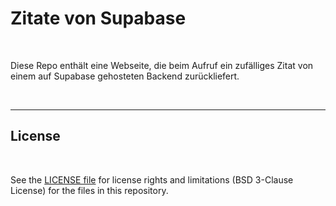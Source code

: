 # Zitate von Supabase #

<br>

Diese Repo enthält eine Webseite, die beim Aufruf ein zufälliges Zitat von einem
auf Supabase gehosteten Backend zurückliefert.

<br>

----

## License ##

<br>

See the [LICENSE file](LICENSE.md) for license rights and limitations (BSD 3-Clause License) for the files in this repository.

<br>
